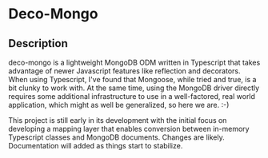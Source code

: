 # Deco-Mongo

## Description

deco-mongo is a lightweight MongoDB ODM written in Typescript that takes advantage of newer Javascript features like reflection and decorators.  When using Typescript, I've found that Mongoose, while tried and true, is a bit clunky to work with.  At the same time, using the MongoDB driver directly requires some additional infrastructure to use in a well-factored, real world application, which might as well be generalized, so here we are. :-)

This project is still early in its development with the initial focus on developing a mapping layer that enables conversion between in-memory Typescript classes and MongoDB documents.  Changes are likely.  Documentation will added as things start to stabilize.
